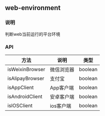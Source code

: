 ## web-environment

### 说明
判断web当前运行的平台环境

### API
| 方法 | 说明 | 类型 |
|---|---|---|
|isWeixinBrowser | 微信浏览器 | boolean |
|isAlipayBrowser | 支付宝 | boolean |
|isAppClient | App客户端 | boolean |
|isAndroidClient | 安卓客户端 | boolean |
|isIOSClient | ios客户端 | boolean |

